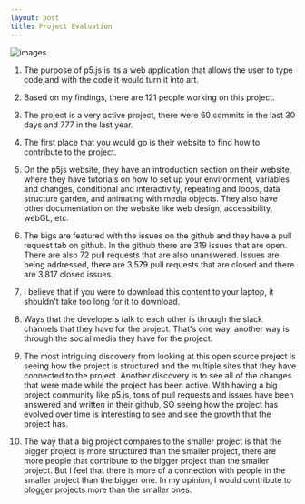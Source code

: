 ```yaml
---  
layout: post  
title: Project Evaluation
---    
```


![images](https://github.com/user-attachments/assets/841f23dd-5904-45c8-a432-1056ef683072)


1. The purpose of p5.js is its a web application that allows the user to type code,and with the code it would turn it into art. 


2. Based on my findings, there are 121 people working on this project.


3. The project is a very active project, there were 60 commits in the last 30 days and 777 in the last year.


4. The first place that you would go is their website  to find how to contribute to the project.


5. On the p5js website, they have an introduction section on their website, where they have tutorials on how to set up your environment, variables and changes, conditional and interactivity, repeating and loops, data structure garden, and animating with media objects. They also have other documentation on the website like web design, accessibility, webGL, etc.


6. The bigs are featured with the issues on the github and they have a pull request tab on github. In the github there are  319 issues that are open. There are also 72 pull requests that are also unanswered. Issues are being addressed, there are 3,579 pull requests that are closed and there are 3,817 closed issues. 


7. I believe that if you were to download this content to your laptop, it shouldn't take too long for it to download.


8. Ways that the  developers talk to each other is through the slack channels that they have for the project. That's one way, another way is through the social media they have for the project.


9. The most intriguing discovery from looking at this open source project is seeing how the project is structured and the multiple sites that they have connected to the project. Another discovery is to see all of the changes that were made while the project has been active. With having a big project community like p5.js, tons of pull requests and issues have been answered and written in their github, SO seeing how the project has evolved over time is interesting to see and see the growth that the project has.


10. The way that a big project compares to the smaller project is that the bigger project is more structured than the smaller project, there are more people that contribute to the bigger project than the smaller project. But I feel that there is more of a connection with people in the smaller project than the bigger one. In my opinion, I would contribute to blogger projects more than the smaller ones.
